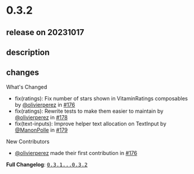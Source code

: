 # 0.3.2

## release on 20231017

## description

## changes

What's Changed

* fix(ratings): Fix number of stars shown in VitaminRatings composables by <a class="user-mention notranslate" data-hovercard-type="user" data-hovercard-url="/users/olivierperez/hovercard" data-octo-click="hovercard-link-click" data-octo-dimensions="link_type:self" href="https://github.com/olivierperez">@olivierperez</a> in <a class="issue-link js-issue-link" data-error-text="Failed to load title" data-id="1924909141" data-permission-text="Title is private" data-url="https://github.com/Decathlon/vitamin-compose/issues/176" data-hovercard-type="pull_request" data-hovercard-url="/Decathlon/vitamin-compose/pull/176/hovercard" href="https://github.com/Decathlon/vitamin-compose/pull/176">#176</a>
* fix(ratings): Rewrite tests to make them easier to maintain by <a class="user-mention notranslate" data-hovercard-type="user" data-hovercard-url="/users/olivierperez/hovercard" data-octo-click="hovercard-link-click" data-octo-dimensions="link_type:self" href="https://github.com/olivierperez">@olivierperez</a> in <a class="issue-link js-issue-link" data-error-text="Failed to load title" data-id="1934776587" data-permission-text="Title is private" data-url="https://github.com/Decathlon/vitamin-compose/issues/178" data-hovercard-type="pull_request" data-hovercard-url="/Decathlon/vitamin-compose/pull/178/hovercard" href="https://github.com/Decathlon/vitamin-compose/pull/178">#178</a>
* fix(text-inputs): Improve helper text allocation on TextInput by <a class="user-mention notranslate" data-hovercard-type="user" data-hovercard-url="/users/ManonPolle/hovercard" data-octo-click="hovercard-link-click" data-octo-dimensions="link_type:self" href="https://github.com/ManonPolle">@ManonPolle</a> in <a class="issue-link js-issue-link" data-error-text="Failed to load title" data-id="1937364223" data-permission-text="Title is private" data-url="https://github.com/Decathlon/vitamin-compose/issues/179" data-hovercard-type="pull_request" data-hovercard-url="/Decathlon/vitamin-compose/pull/179/hovercard" href="https://github.com/Decathlon/vitamin-compose/pull/179">#179</a>

New Contributors

* <a class="user-mention notranslate" data-hovercard-type="user" data-hovercard-url="/users/olivierperez/hovercard" data-octo-click="hovercard-link-click" data-octo-dimensions="link_type:self" href="https://github.com/olivierperez">@olivierperez</a> made their first contribution in <a class="issue-link js-issue-link" data-error-text="Failed to load title" data-id="1924909141" data-permission-text="Title is private" data-url="https://github.com/Decathlon/vitamin-compose/issues/176" data-hovercard-type="pull_request" data-hovercard-url="/Decathlon/vitamin-compose/pull/176/hovercard" href="https://github.com/Decathlon/vitamin-compose/pull/176">#176</a>

<strong>Full Changelog</strong>: <a class="commit-link" href="https://github.com/Decathlon/vitamin-compose/compare/0.3.1...0.3.2"><tt>0.3.1...0.3.2</tt></a>

